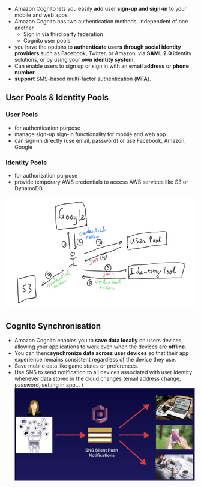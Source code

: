 * Amazon Cognito lets you easily **add** user **sign-up and sign-in** to your mobile and web apps.
* Amazon Cognito has two authentication methods, independent of one another 
  * Sign in via third party federation
  * Cognito user pools
* you have the options to **authenticate users through social identity providers** such as Facebook, Twitter, or Amazon, via **SAML 2.0** identity solutions, or by using your **own identity system**. 
* Can enable users to sign up or sign in with an **email address** or **phone number**.
* **support** SMS-based multi-factor authentication (**MFA**).
  
## User Pools & Identity Pools
### User Pools
* for authentication purpose
* manage sign-up sign-in functionality for mobile and web app
* can sign-in directly (use email, password) or use Facebook, Amazon, Google

### Identity Pools
* for authorization purpose
* provide temporary AWS credentials to access AWS services like S3 or DynamoDB

![images/cognito/cognito1.png](static/images/cognito/cognito1.png)

## Cognito Synchronisation
* Amazon Cognito enables you to **save data locally** on users devices, allowing your applications to work even when the devices are **offline**. 
* You can thenc**synchronize data across user devices** so that their app experience remains consistent regardless of the device they use.
* Save mobile data like game states or preferences.
* Use SNS to send notification to all devices associated with user identity whenever data stored in the cloud changes (email address change, password, setting in app... )
![images/cognito/cognito2.png](static/images/cognito/cognito2.png)
